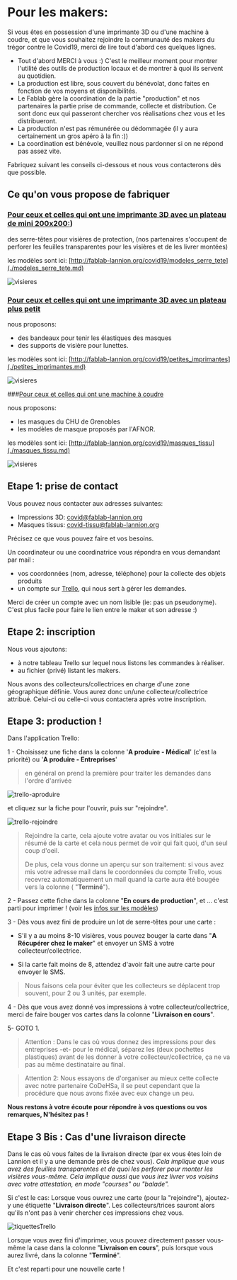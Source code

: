 Pour les makers:
================

Si vous êtes en possession d'une imprimante 3D ou d'une machine à coudre,
et que vous souhaitez rejoindre la communauté des makers du trégor contre le Covid19,
 merci de lire tout d'abord ces quelques lignes.

- Tout d'abord MERCI à vous :) C'est le meilleur moment pour montrer
  l'utilité des outils de production locaux et de montrer à quoi
  ils servent au quotidien.
- La production est libre, sous couvert du bénévolat, donc faites
  en fonction de vos moyens et disponibilités.
- Le Fablab gère la coordination de la partie "production" et nos partenaires la partie
  prise de commande, collecte et distribution.
  Ce sont donc eux qui passeront chercher vos réalisations chez vous et les distribueront.
- La production n'est pas rémunérée ou dédommagée (il y aura certainement un
  gros apéro à la fin :))
- La coordination est bénévole, veuillez nous pardonner si on ne répond pas
  assez vite.

Fabriquez suivant les conseils ci-dessous et nous vous contacterons dès que possible.

Ce qu'on vous propose de fabriquer
------------------------------------

### [Pour ceux et celles qui ont une imprimante 3D avec un plateau de mini 200x200:](./modeles_serre_tete.md))

des serre-têtes pour visières de protection, (nos partenaires s'occupent de perforer les feuilles transparentes pour les visières et de les livrer montées)

les modèles sont ici: [http://fablab-lannion.org/covid19/modeles_serre_tete](./modeles_serre_tete.md)

![visieres](../images/covid19/visieres.png)


### [Pour ceux et celles qui ont une imprimante 3D avec un plateau plus petit](./petites_imprimantes.md)

nous proposons:
 - des bandeaux pour tenir les élastiques des masques
 - des supports de visière pour lunettes.

les modèles sont ici: [http://fablab-lannion.org/covid19/petites_imprimantes](./petites_imprimantes.md)

![visieres](../images/covid19/petites_imprimantes.png)

###[Pour ceux et celles qui ont une machine à coudre](./masques_tissu.md)

nous proposons:
 - les masques du CHU de Grenobles
 - les modèles de masque proposés par l'AFNOR.

les modèles sont ici: [http://fablab-lannion.org/covid19/masques_tissu](./masques_tissu.md)

![visieres](../images/covid19/masques.png)


Etape 1: prise de contact
-----------

Vous pouvez nous contacter aux adresses suivantes:
 - Impressions 3D: [covid@fablab-lannion.org](mailto://covid@fablab-lannion.org)
 - Masques tissus: [covid-tissu@fablab-lannion.org](mailto://covid-tissu@fablab-lannion.org)

Précisez ce que vous pouvez faire et vos besoins.

Un coordinateur ou une coordinatrice vous répondra en vous demandant par mail :
-  vos coordonnées (nom, adresse, téléphone) pour la collecte des objets produits
-  un compte sur [Trello](https://trello.com),  qui nous sert à gérer les demandes.

  Merci de créer un compte avec un nom lisible (ie: pas un pseudonyme).
  C'est plus facile pour faire le lien entre le maker et son adresse :)


Etape 2: inscription
------------

Nous vous ajoutons:

- à notre tableau Trello sur lequel nous listons les commandes à réaliser.
- au fichier (privé) listant les makers.

Nous avons des collecteurs/collectrices en charge d'une zone géographique définie.
Vous aurez donc un/une collecteur/collectrice attribué.
Celui-ci ou celle-ci vous contactera après votre inscription.




Etape 3: production !
------

Dans l'application Trello:

1 - Choisissez une fiche dans la colonne '**A produire - Médical**' (c'est la priorité) ou '**A produire - Entreprises**'
> en général on prend la première pour traiter les demandes dans l'ordre d'arrivée

 ![trello-aproduire](../images/covid19/ColonnesAproduire.jpg)


 et cliquez sur la fiche pour l'ouvrir, puis sur "rejoindre".

  ![trello-rejoindre](../images/covid19/trello1.png)



> Rejoindre la carte, cela ajoute votre avatar ou vos initiales sur le résumé de la carte et cela nous permet de voir qui fait quoi, d'un seul coup d'oeil.
>  
> De plus, cela vous donne un aperçu sur son traitement: si vous avez mis votre adresse mail dans le coordonnées du compte Trello,
> vous recevrez automatiquement un mail quand la carte aura été bougée vers la colonne ( "**Terminé**").

 2 - Passez cette fiche dans la colonne "**En cours de production**", et ... c'est parti pour imprimer ! (voir les [infos sur les modèles](modeles3DCovid.md))

 3 -  Dès vous avez fini de produire un lot de serre-têtes pour une carte :

 - S'il y a au moins 8-10 visières, vous pouvez bouger la carte dans "**A Récupérer chez le maker**" et envoyer un SMS à votre collecteur/collectrice.

 - Si la carte fait moins de 8, attendez d'avoir fait une autre carte pour envoyer le SMS.

> Nous faisons cela pour éviter que les collecteurs se déplacent trop souvent, pour 2 ou 3 unités, par exemple.



4 - Dès que vous avez donné vos impressions à votre collecteur/collectrice, merci de faire bouger vos cartes dans la colonne "**Livraison en cours**".

5- GOTO 1.


> Attention : Dans le cas où vous donnez des impressions pour des entreprises -et- pour le médical, séparez les (deux pochettes plastiques) avant de les donner à votre collecteur/collectrice, ça ne va pas au même destinataire au final.

> Attention 2: Nous essayons de d'organiser au mieux cette collecte avec notre partenaire CoDeHSa, il se peut cependant que la procédure que nous avons fixée avec eux change un peu.

<b>Nous restons à votre écoute pour répondre à vos questions ou vos remarques, N'hésitez pas !</b>


Etape 3 Bis : Cas d'une livraison directe
------------------------------------------
Dans le cas où vous faites de la livraison directe (par ex vous êtes loin de Lannion et il y a une demande près de chez vous).
*Cela implique que vous avez des feuilles transparentes et de quoi les perforer pour monter les visières vous-même.
Cela implique aussi que vous irez livrer vos voisins avec votre attestation, en mode "courses" ou "balade".*

Si c'est le cas: Lorsque vous ouvrez une carte (pour la "rejoindre"), ajoutez-y une étiquette "**Livraison directe**".
Les collecteurs/trices sauront alors qu'ils n'ont pas à venir chercher ces impressions chez vous.

![tiquettesTrello](./images/covid19/EtiquettesTrello.jpg)

Lorsque vous avez fini d'imprimer, vous pouvez directement passer vous-même la case dans la colonne "**Livraison en cours**",
puis lorsque vous aurez livré, dans la colonne "**Terminé**".

Et c'est reparti pour une nouvelle carte !
